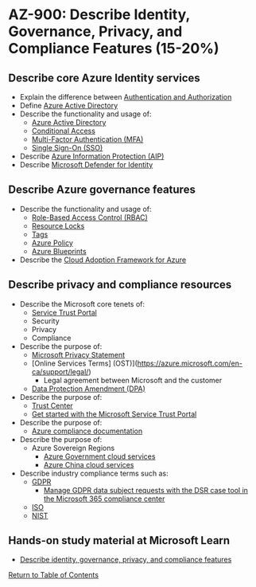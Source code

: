 # AZ-900: Describe Identity, Governance, Privacy, and Compliance Features (15-20%)

## Describe core Azure Identity services

* Explain the difference between [Authentication and Authorization](https://docs.microsoft.com/en-us/azure/app-service/overview-authentication-authorization)
* Define [Azure Active Directory](https://docs.microsoft.com/en-ca/azure/active-directory/fundamentals/active-directory-whatis)
* Describe the functionality and usage of:
    * [Azure Active Directory](https://azure.microsoft.com/en-us/services/active-directory/)
    * [Conditional Access](https://docs.microsoft.com/en-us/azure/active-directory/conditional-access/overview)
    * [Multi-Factor Authentication (MFA)](https://docs.microsoft.com/en-us/azure/active-directory/authentication/concept-mfa-howitworks)
    * [Single Sign-On (SSO)](https://docs.microsoft.com/en-us/azure/active-directory/hybrid/how-to-connect-sso)
* Describe [Azure Information Protection (AIP)](https://docs.microsoft.com/en-us/azure/information-protection/what-is-information-protection)
* Describe [Microsoft Defender for Identity](https://docs.microsoft.com/en-us/defender-for-identity/what-is)

## Describe Azure governance features

* Describe the functionality and usage of:
    * [Role-Based Access Control (RBAC)](https://docs.microsoft.com/en-us/azure/role-based-access-control/overview)
    * [Resource Locks](https://docs.microsoft.com/en-us/azure/azure-resource-manager/resource-group-lock-resources)
    * [Tags](https://docs.microsoft.com/en-us/azure/azure-resource-manager/resource-group-using-tags)
    * [Azure Policy](https://docs.microsoft.com/en-us/azure/governance/policy/overview)
    * [Azure Blueprints](https://docs.microsoft.com/en-us/azure/governance/blueprints/overview)
* Describe the [Cloud Adoption Framework for Azure](https://docs.microsoft.com/en-us/azure/cloud-adoption-framework/)

## Describe privacy and compliance resources

* Describe the Microsoft core tenets of:
    * [Service Trust Portal](https://servicetrust.microsoft.com/)
    * Security
    * Privacy
    * Compliance
* Describe the purpose of:
    * [Microsoft Privacy Statement](https://privacy.microsoft.com/en-ca/privacystatement)
    * [Online Services Terms] (OST)](https://azure.microsoft.com/en-ca/support/legal/)
        * Legal agreement between Microsoft and the customer
    * [Data Protection Amendment (DPA)](https://www.microsoft.com/licensing/docs/view/Microsoft-Products-and-Services-Data-Protection-Addendum-DPA)
* Describe the purpose of:
    * [Trust Center](https://www.microsoft.com/en-us/trustcenter/cloudservices/azure)
    * [Get started with the Microsoft Service Trust Portal](https://docs.microsoft.com/en-us/office365/securitycompliance/get-started-with-service-trust-portal)
* Describe the purpose of:
    * [Azure compliance documentation](https://docs.microsoft.com/en-us/azure/compliance/)
* Describe the purpose of:
    * Azure Sovereign Regions
        * [Azure Government cloud services](https://docs.microsoft.com/en-us/azure/azure-government/documentation-government-welcome)
        * [Azure China cloud services](https://docs.microsoft.com/en-us/azure/china/overview-operations)
* Describe industry compliance terms such as:
    * [GDPR](https://www.microsoft.com/en-us/trustcenter/privacy/gdpr/gdpr-overview)
        * [Manage GDPR data subject requests with the DSR case tool in the Microsoft 365 compliance center](https://docs.microsoft.com/en-us/office365/securitycompliance/manage-gdpr-data-subject-requests-with-the-dsr-case-tool)
    * [ISO](https://www.microsoft.com/en-us/TrustCenter/Compliance/iso-iec-27018)
    * [NIST](https://www.microsoft.com/en-us/trustcenter/compliance/NIST_CSF)

## Hands-on study material at Microsoft Learn

* [Describe identity, governance, privacy, and compliance features](https://docs.microsoft.com/en-us/learn/paths/az-900-describe-identity-governance-privacy-compliance-features)

[Return to Table of Contents](README.md)
